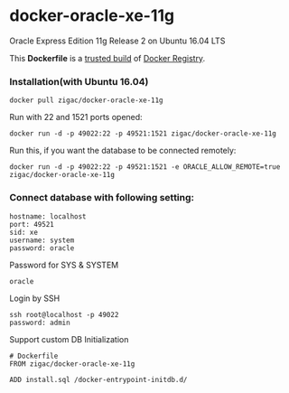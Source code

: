 docker-oracle-xe-11g
============================

Oracle Express Edition 11g Release 2 on Ubuntu 16.04 LTS

This **Dockerfile** is a [trusted build](https://registry.hub.docker.com/u/zigac/docker-oracle-xe-11g/) of [Docker Registry](https://registry.hub.docker.com/).

### Installation(with Ubuntu 16.04)
```
docker pull zigac/docker-oracle-xe-11g
```

Run with 22 and 1521 ports opened:
```
docker run -d -p 49022:22 -p 49521:1521 zigac/docker-oracle-xe-11g
```

Run this, if you want the database to be connected remotely:
```
docker run -d -p 49022:22 -p 49521:1521 -e ORACLE_ALLOW_REMOTE=true zigac/docker-oracle-xe-11g
```

### Connect database with following setting:
```
hostname: localhost
port: 49521
sid: xe
username: system
password: oracle
```

Password for SYS & SYSTEM
```
oracle
```

Login by SSH
```
ssh root@localhost -p 49022
password: admin
```

Support custom DB Initialization
```
# Dockerfile
FROM zigac/docker-oracle-xe-11g

ADD install.sql /docker-entrypoint-initdb.d/
```
